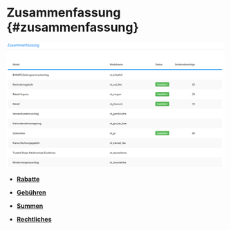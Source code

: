 # Zusammenfassung {#zusammenfassung}

![](Bilder/Abb070_UebersichtUeberDieZusammenfassungModule.png "Übersicht über die Zusammenfassung‑Module")

-   **[Rabatte](7_3_1_Rabatte.md)**  

-   **[Gebühren](7_3_2_Gebuehren.md)**  

-   **[Summen](7_3_3_Summen.md)**  

-   **[Rechtliches](7_3_4_Rechtliches.md)**  




